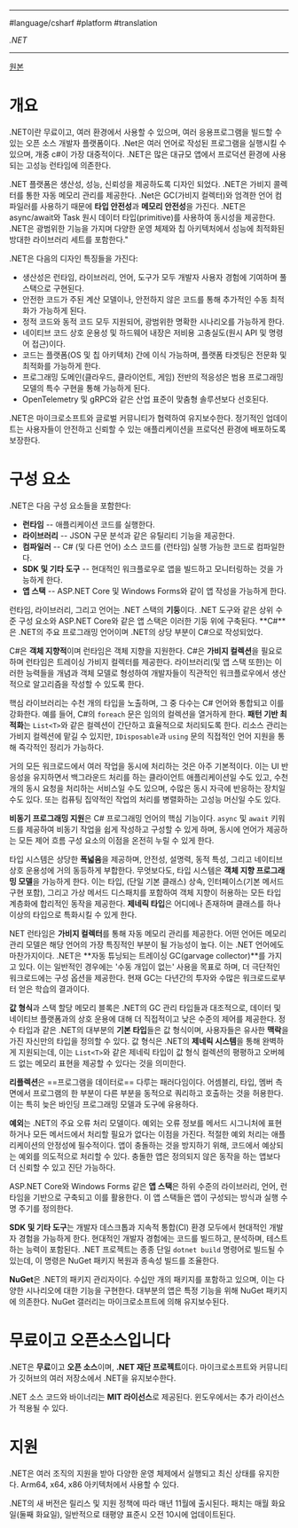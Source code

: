 
---

#language/csharf #platform #translation

_.NET_

---

[원본](https://learn.microsoft.com/en-us/dotnet/core/introduction)

# 개요

.NET이란 무료이고, 여러 환경에서 사용할 수 있으며, 여러 응용프로그램을 빌드할 수 있는 오픈 소스 개발자 플랫폼이다. .Net은 여러 언어로 작성된 프로그램을 실행시킬 수 있으며, 개중 c#이 가장 대중적이다. .NET은 많은 대규모 앱에서 프로덕션 환경에 사용되는 고성능 런타임에 의존한다.

.NET 플랫폼은 생산성, 성능, 신뢰성을 제공하도록 디자인 되었다. .NET은 가비지 콜렉터를 통한 자동 메모리 관리를 제공한다. .Net은 GC(가비지 컬렉터)와 엄격한 언어 컴파일러를 사용하기 때문에 **타입 안전성**과 **메모리 안전성**을 가진다. .NET은 async/await와 Task 원시 데이터 타입(primitive)를 사용하여 동시성을 제공한다. .NET은 광범위한 기능을 가지며 다양한 운영 체제와 칩 아키텍처에서 성능에 최적화된 방대한 라이브러리 세트를 포함한다."

.NET은 다음의 디자인 특징들을 가진다:

- 생산성은 런타임, 라이브러리, 언어, 도구가 모두 개발자 사용자 경험에 기여하며 풀 스택으로 구현된다.
- 안전한 코드가 주된 계산 모델이나, 안전하지 않은 코드를 통해 추가적인 수동 최적화가 가능하게 된다.
- 정적 코드와 동적 코드 모두 지원되어, 광범위한 명확한 시나리오를 가능하게 한다.
- 네이티브 코드 상호 운용성 및 하드웨어 내장은 저비용 고충실도(원시 API 및 명령어 접근)이다.
- 코드는 플랫폼(OS 및 칩 아키텍처) 간에 이식 가능하며, 플랫폼 타겟팅은 전문화 및 최적화를 가능하게 한다.
- 프로그래밍 도메인(클라우드, 클라이언트, 게임) 전반의 적응성은 범용 프로그래밍 모델의 특수 구현을 통해 가능하게 된다.
- OpenTelemetry 및 gRPC와 같은 산업 표준이 맞춤형 솔루션보다 선호된다.

.NET은 마이크로소프트와 글로벌 커뮤니티가 협력하여 유지보수한다. 정기적인 업데이트는 사용자들이 안전하고 신뢰할 수 있는 애플리케이션을 프로덕션 환경에 배포하도록 보장한다.

# 구성 요소

.NET은 다음 구성 요소들을 포함한다:

- **런타임** -- 애플리케이션 코드를 실행한다.
- **라이브러리** -- JSON 구문 분석과 같은 유틸리티 기능을 제공한다.
- **컴파일러** -- C# (및 다른 언어) 소스 코드를 (런타임) 실행 가능한 코드로 컴파일한다.
- **SDK 및 기타 도구** -- 현대적인 워크플로우로 앱을 빌드하고 모니터링하는 것을 가능하게 한다.
- **앱 스택** -- ASP.NET Core 및 Windows Forms와 같이 앱 작성을 가능하게 한다.

런타임, 라이브러리, 그리고 언어는 .NET 스택의 **기둥**이다. .NET 도구와 같은 상위 수준 구성 요소와 ASP.NET Core와 같은 앱 스택은 이러한 기둥 위에 구축된다. **C#**은 .NET의 주요 프로그래밍 언어이며 .NET의 상당 부분이 C#으로 작성되었다.

C#은 **객체 지향적**이며 런타임은 객체 지향을 지원한다. C#은 **가비지 컬렉션**을 필요로 하며 런타임은 트레이싱 가비지 컬렉터를 제공한다. 라이브러리(및 앱 스택 또한)는 이러한 능력들을 개념과 객체 모델로 형성하여 개발자들이 직관적인 워크플로우에서 생산적으로 알고리즘을 작성할 수 있도록 한다.

핵심 라이브러리는 수천 개의 타입을 노출하며, 그 중 다수는 C# 언어와 통합되고 이를 강화한다. 예를 들어, C#의 `foreach` 문은 임의의 컬렉션을 열거하게 한다. **패턴 기반 최적화**는 `List<T>`와 같은 컬렉션이 간단하고 효율적으로 처리되도록 한다. 리소스 관리는 가비지 컬렉션에 맡길 수 있지만, `IDisposable`과 `using` 문의 직접적인 언어 지원을 통해 즉각적인 정리가 가능하다.

거의 모든 워크로드에서 여러 작업을 동시에 처리하는 것은 아주 기본적이다. 이는 UI 반응성을 유지하면서 백그라운드 처리를 하는 클라이언트 애플리케이션일 수도 있고, 수천 개의 동시 요청을 처리하는 서비스일 수도 있으며, 수많은 동시 자극에 반응하는 장치일 수도 있다. 또는 컴퓨팅 집약적인 작업의 처리를 병렬화하는 고성능 머신일 수도 있다.

**비동기 프로그래밍 지원**은 C# 프로그래밍 언어의 핵심 기능이다. `async` 및 `await` 키워드를 제공하여 비동기 작업을 쉽게 작성하고 구성할 수 있게 하며, 동시에 언어가 제공하는 모든 제어 흐름 구성 요소의 이점을 온전히 누릴 수 있게 한다.

타입 시스템은 상당한 **폭넓음**을 제공하며, 안전성, 설명력, 동적 특성, 그리고 네이티브 상호 운용성에 거의 동등하게 부합한다. 무엇보다도, 타입 시스템은 **객체 지향 프로그래밍 모델**을 가능하게 한다. 이는 타입, (단일 기본 클래스) 상속, 인터페이스(기본 메서드 구현 포함), 그리고 가상 메서드 디스패치를 포함하여 객체 지향이 허용하는 모든 타입 계층화에 합리적인 동작을 제공한다. **제네릭 타입**은 어디에나 존재하며 클래스를 하나 이상의 타입으로 특화시킬 수 있게 한다.

NET 런타임은 **가비지 컬렉터**를 통해 자동 메모리 관리를 제공한다. 어떤 언어든 메모리 관리 모델은 해당 언어의 가장 특징적인 부분이 될 가능성이 높다. 이는 .NET 언어에도 마찬가지이다. .NET은 **자동 튜닝되는 트레이싱 GC(garvage collector)**를 가지고 있다. 이는 일반적인 경우에는 '수동 개입이 없는' 사용을 목표로 하며, 더 극단적인 워크로드에는 구성 옵션을 제공한다. 현재 GC는 다년간의 투자와 수많은 워크로드로부터 얻은 학습의 결과이다.

**값 형식**과 스택 할당 메모리 블록은 .NET의 GC 관리 타입들과 대조적으로, 데이터 및 네이티브 플랫폼과의 상호 운용에 대해 더 직접적이고 낮은 수준의 제어를 제공한다. 정수 타입과 같은 .NET의 대부분의 **기본 타입**들은 값 형식이며, 사용자들은 유사한 **맥락**을 가진 자신만의 타입을 정의할 수 있다. 값 형식은 .NET의 **제네릭 시스템**을 통해 완벽하게 지원되는데, 이는 `List<T>`와 같은 제네릭 타입이 값 형식 컬렉션의 평평하고 오버헤드 없는 메모리 표현을 제공할 수 있다는 것을 의미한다.

**리플렉션**은 ==프로그램을 데이터로== 다루는 패러다임이다. 어셈블리, 타입, 멤버 측면에서 프로그램의 한 부분이 다른 부분을 동적으로 쿼리하고 호출하는 것을 허용한다. 이는 특히 늦은 바인딩 프로그래밍 모델과 도구에 유용하다.

**예외**는 .NET의 주요 오류 처리 모델이다. 예외는 오류 정보를 메서드 시그니처에 표현하거나 모든 메서드에서 처리할 필요가 없다는 이점을 가진다. 적절한 예외 처리는 애플리케이션의 안정성에 필수적이다. 앱이 충돌하는 것을 방지하기 위해, 코드에서 예상되는 예외를 의도적으로 처리할 수 있다. 충돌한 앱은 정의되지 않은 동작을 하는 앱보다 더 신뢰할 수 있고 진단 가능하다.

ASP.NET Core와 Windows Forms 같은 **앱 스택**은 하위 수준의 라이브러리, 언어, 런타임을 기반으로 구축되고 이를 활용한다. 이 앱 스택들은 앱이 구성되는 방식과 실행 수명 주기를 정의한다.

**SDK 및 기타 도구**는 개발자 데스크톱과 지속적 통합(CI) 환경 모두에서 현대적인 개발자 경험을 가능하게 한다. 현대적인 개발자 경험에는 코드를 빌드하고, 분석하며, 테스트하는 능력이 포함된다. .NET 프로젝트는 종종 단일 `dotnet build` 명령어로 빌드될 수 있는데, 이 명령은 NuGet 패키지 복원과 종속성 빌드를 조율한다.

**NuGet**은 .NET의 패키지 관리자이다. 수십만 개의 패키지를 포함하고 있으며, 이는 다양한 시나리오에 대한 기능을 구현한다. 대부분의 앱은 특정 기능을 위해 NuGet 패키지에 의존한다. NuGet 갤러리는 마이크로소프트에 의해 유지보수된다.

# 무료이고 오픈소스입니다

.NET은 **무료**이고 **오픈 소스**이며, **.NET 재단 프로젝트**이다. 마이크로소프트와 커뮤니티가 깃허브의 여러 저장소에서 .NET을 유지보수한다.

.NET 소스 코드와 바이너리는 **MIT 라이선스**로 제공된다. 윈도우에서는 추가 라이선스가 적용될 수 있다.

# 지원

.NET은 여러 조직의 지원을 받아 다양한 운영 체제에서 실행되고 최신 상태를 유지한다. Arm64, x64, x86 아키텍처에서 사용할 수 있다.

.NET의 새 버전은 릴리스 및 지원 정책에 따라 매년 11월에 출시된다. 패치는 매월 화요일(둘째 화요일), 일반적으로 태평양 표준시 오전 10시에 업데이트된다.


